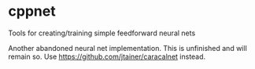 # cppnet
Tools for creating/training simple feedforward neural nets

Another abandoned neural net implementation. This is unfinished and will remain so. Use https://github.com/jtainer/caracalnet instead.

